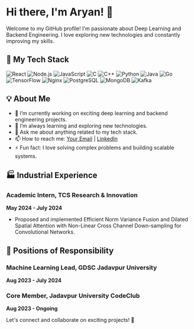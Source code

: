 # Hi there, I'm Aryan! 👋

Welcome to my GitHub profile! I'm passionate about Deep Learning and Backend Engineering. I love exploring new technologies and constantly improving my skills.

## 🚀 My Tech Stack

![React](https://img.shields.io/badge/-React-61DAFB?style=flat&logo=react&logoColor=white)
![Node.js](https://img.shields.io/badge/-Node.js-339933?style=flat&logo=node.js&logoColor=white)
![JavaScript](https://img.shields.io/badge/-JavaScript-F7DF1E?style=flat&logo=javascript&logoColor=white)
![C](https://img.shields.io/badge/-C-A8B9CC?style=flat&logo=c&logoColor=white)
![C++](https://img.shields.io/badge/-C++-00599C?style=flat&logo=c%2B%2B&logoColor=white)
![Python](https://img.shields.io/badge/-Python-3776AB?style=flat&logo=python&logoColor=white)
![Java](https://img.shields.io/badge/-Java-007396?style=flat&logo=java&logoColor=white)
![Go](https://img.shields.io/badge/-Go-00ADD8?style=flat&logo=go&logoColor=white)
![TensorFlow](https://img.shields.io/badge/-TensorFlow-FF6F00?style=flat&logo=tensorflow&logoColor=white)
![Nginx](https://img.shields.io/badge/-Nginx-009639?style=flat&logo=nginx&logoColor=white)
![PostgreSQL](https://img.shields.io/badge/-PostgreSQL-336791?style=flat&logo=postgresql&logoColor=white)
![MongoDB](https://img.shields.io/badge/-MongoDB-47A248?style=flat&logo=mongodb&logoColor=white)
![Kafka](https://img.shields.io/badge/-Kafka-231F20?style=flat&logo=apache-kafka&logoColor=white)

## 💡 About Me

- 🔭 I’m currently working on exciting deep learning and backend engineering projects.
- 🌱 I’m always learning and exploring new technologies.
- 💬 Ask me about anything related to my tech stack.
- 📫 How to reach me: [Your Email](aryanpauljubcse25@gmail.com
) | [LinkedIn](https://www.linkedin.com/in/aryan-paul-b67887218/)
- ⚡ Fun fact: I love solving complex problems and building scalable systems.
<!--
## 📈 GitHub Stats

![Your Name's GitHub stats](https://github-readme-stats.vercel.app/api?username=pauljubcse&show_icons=true&theme=radical)
-->

## 🏭 Industrial Experience

### Academic Intern, TCS Research & Innovation
**May 2024 - July 2024**
- Proposed and implemented Efficient Norm Variance Fusion and Dilated Spatial Attention with Non-Linear Cross Channel Down-sampling for Convolutional Networks.

## 👥 Positions of Responsibility

### Machine Learning Lead, GDSC Jadavpur University
**Aug 2023 - July 2024**

### Core Member, Jadavpur University CodeClub
**Aug 2023 - Ongoing**


Let's connect and collaborate on exciting projects! 🚀
